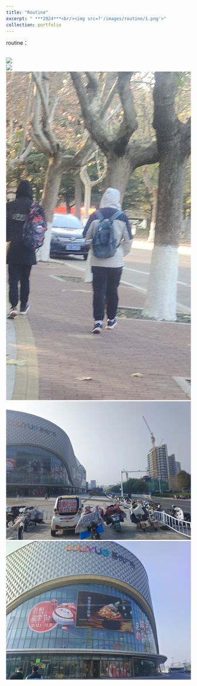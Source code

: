 ```yaml
---
title: "Routine"
excerpt: " ***2024***<br/><img src=?'/images/routine/1.png'>"
collection: portfolio
---
```


routine：
<p align=“center”>
<br/><img src="/images/routine/2.png"  width="600" height = “600”>
<br/><img src="/images/routine/3.png"  width="600" height = “600”>
<br/><img src="/images/routine/4.png"  width="600" height = “600”>
<br/><img src="/images/routine/5.png"  width="600" height = “600”>
<br/><img src="/images/routine/6.png"  width="600" height = “600”>
</p>
